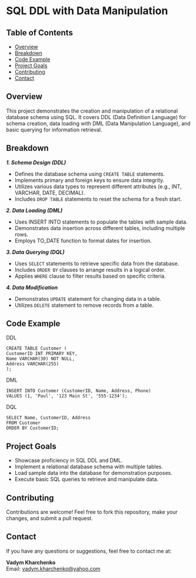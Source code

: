﻿# SQL DDL with Data Manipulation
## Table of Contents
- [Overview](#overview)
- [Breakdown](#breakdown)
- [Code Example](#code-example)
- [Project Goals](#project-goals)
- [Contributing](#contributing)
- [Contact](#contact)

## Overview
This project demonstrates the creation and manipulation of a relational database schema using SQL. It covers DDL (Data Definition Language) for schema creation, data loading with DML (Data Manipulation Language), and basic querying for information retrieval.

## Breakdown
***1. Schema Design (DDL)***
- Defines the database schema using ```CREATE TABLE``` statements.
- Implements primary and foreign keys to ensure data integrity.
- Utilizes various data types to represent different attributes (e.g., INT, VARCHAR, DATE, DECIMAL).
- Includes ```DROP TABLE``` statements to reset the schema for a fresh start.<br>

***2. Data Loading (DML)***
- Uses INSERT INTO statements to populate the tables with sample data.
- Demonstrates data insertion across different tables, including multiple rows.
- Employs TO_DATE function to format dates for insertion.<br>

***3. Data Querying (DQL)***
- Uses ```SELECT``` statements to retrieve specific data from the database. 
- Includes ```ORDER BY``` clauses to arrange results in a logical order. 
- Applies ```WHERE``` clause to filter results based on specific criteria.<be>

***4. Data Modification***
- Demonstrates ```UPDATE``` statement for changing data in a table.
- Utilizes ```DELETE``` statement to remove records from a table.

## Code Example
DDL
```
CREATE TABLE Customer (
CustomerID INT PRIMARY KEY,
Name VARCHAR(30) NOT NULL,
Address VARCHAR(255)
);
```
DML
```
INSERT INTO Customer (CustomerID, Name, Address, Phone)
VALUES (1, 'Paul', '123 Main St', '555-1234');
```
DQL
```
SELECT Name, CustomerID, Address
FROM Customer
ORDER BY CustomerID;
```

## Project Goals
- Showcase proficiency in SQL DDL and DML. 
- Implement a relational database schema with multiple tables. 
- Load sample data into the database for demonstration purposes. 
- Execute basic SQL queries to retrieve and manipulate data.

## Contributing
Contributions are welcome! Feel free to fork this repository, make your changes, and submit a pull request.


## Contact
If you have any questions or suggestions, feel free to contact me at:

**Vadym Kharchenko**  
Email: vadym.kharchenko@yahoo.com

